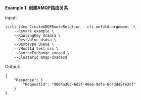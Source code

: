 **Example 1: 创建AMQP路由关系**



Input: 

```
tccli tdmq CreateAMQPRouteRelation --cli-unfold-argument  \
    --Remark example \
    --RoutingKey dsadsa \
    --DestValue dsdsa \
    --DestType Queue \
    --VHostId test-sss \
    --SourceExchange excasd \
    --ClusterId amqp-dsadasd
```

Output: 
```
{
    "Response": {
        "RequestId": "0604a303-6d5f-40e6-9dfe-6c4ddd8fe2df"
    }
}
```

